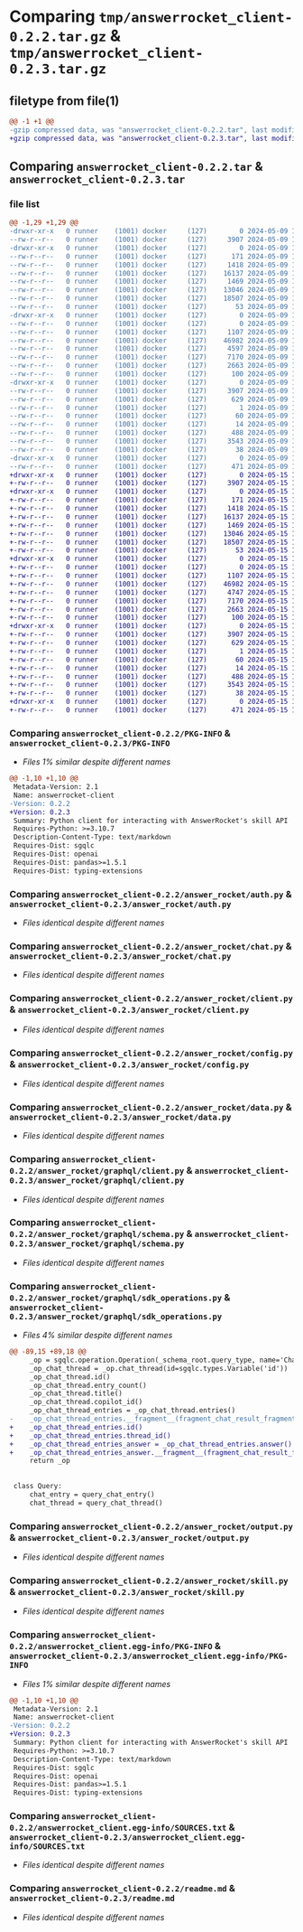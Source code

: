 # Comparing `tmp/answerrocket_client-0.2.2.tar.gz` & `tmp/answerrocket_client-0.2.3.tar.gz`

## filetype from file(1)

```diff
@@ -1 +1 @@
-gzip compressed data, was "answerrocket_client-0.2.2.tar", last modified: Thu May  9 15:53:20 2024, max compression
+gzip compressed data, was "answerrocket_client-0.2.3.tar", last modified: Wed May 15 18:48:45 2024, max compression
```

## Comparing `answerrocket_client-0.2.2.tar` & `answerrocket_client-0.2.3.tar`

### file list

```diff
@@ -1,29 +1,29 @@
-drwxr-xr-x   0 runner    (1001) docker     (127)        0 2024-05-09 15:53:20.716432 answerrocket_client-0.2.2/
--rw-r--r--   0 runner    (1001) docker     (127)     3907 2024-05-09 15:53:20.716432 answerrocket_client-0.2.2/PKG-INFO
-drwxr-xr-x   0 runner    (1001) docker     (127)        0 2024-05-09 15:53:20.712432 answerrocket_client-0.2.2/answer_rocket/
--rw-r--r--   0 runner    (1001) docker     (127)      171 2024-05-09 15:53:16.000000 answerrocket_client-0.2.2/answer_rocket/__init__.py
--rw-r--r--   0 runner    (1001) docker     (127)     1418 2024-05-09 15:53:16.000000 answerrocket_client-0.2.2/answer_rocket/auth.py
--rw-r--r--   0 runner    (1001) docker     (127)    16137 2024-05-09 15:53:16.000000 answerrocket_client-0.2.2/answer_rocket/chat.py
--rw-r--r--   0 runner    (1001) docker     (127)     1469 2024-05-09 15:53:16.000000 answerrocket_client-0.2.2/answer_rocket/client.py
--rw-r--r--   0 runner    (1001) docker     (127)    13046 2024-05-09 15:53:16.000000 answerrocket_client-0.2.2/answer_rocket/config.py
--rw-r--r--   0 runner    (1001) docker     (127)    18507 2024-05-09 15:53:16.000000 answerrocket_client-0.2.2/answer_rocket/data.py
--rw-r--r--   0 runner    (1001) docker     (127)       53 2024-05-09 15:53:16.000000 answerrocket_client-0.2.2/answer_rocket/error.py
-drwxr-xr-x   0 runner    (1001) docker     (127)        0 2024-05-09 15:53:20.712432 answerrocket_client-0.2.2/answer_rocket/graphql/
--rw-r--r--   0 runner    (1001) docker     (127)        0 2024-05-09 15:53:16.000000 answerrocket_client-0.2.2/answer_rocket/graphql/__init__.py
--rw-r--r--   0 runner    (1001) docker     (127)     1107 2024-05-09 15:53:16.000000 answerrocket_client-0.2.2/answer_rocket/graphql/client.py
--rw-r--r--   0 runner    (1001) docker     (127)    46982 2024-05-09 15:53:16.000000 answerrocket_client-0.2.2/answer_rocket/graphql/schema.py
--rw-r--r--   0 runner    (1001) docker     (127)     4597 2024-05-09 15:53:16.000000 answerrocket_client-0.2.2/answer_rocket/graphql/sdk_operations.py
--rw-r--r--   0 runner    (1001) docker     (127)     7170 2024-05-09 15:53:16.000000 answerrocket_client-0.2.2/answer_rocket/output.py
--rw-r--r--   0 runner    (1001) docker     (127)     2663 2024-05-09 15:53:16.000000 answerrocket_client-0.2.2/answer_rocket/skill.py
--rw-r--r--   0 runner    (1001) docker     (127)      100 2024-05-09 15:53:16.000000 answerrocket_client-0.2.2/answer_rocket/types.py
-drwxr-xr-x   0 runner    (1001) docker     (127)        0 2024-05-09 15:53:20.712432 answerrocket_client-0.2.2/answerrocket_client.egg-info/
--rw-r--r--   0 runner    (1001) docker     (127)     3907 2024-05-09 15:53:20.000000 answerrocket_client-0.2.2/answerrocket_client.egg-info/PKG-INFO
--rw-r--r--   0 runner    (1001) docker     (127)      629 2024-05-09 15:53:20.000000 answerrocket_client-0.2.2/answerrocket_client.egg-info/SOURCES.txt
--rw-r--r--   0 runner    (1001) docker     (127)        1 2024-05-09 15:53:20.000000 answerrocket_client-0.2.2/answerrocket_client.egg-info/dependency_links.txt
--rw-r--r--   0 runner    (1001) docker     (127)       60 2024-05-09 15:53:20.000000 answerrocket_client-0.2.2/answerrocket_client.egg-info/requires.txt
--rw-r--r--   0 runner    (1001) docker     (127)       14 2024-05-09 15:53:20.000000 answerrocket_client-0.2.2/answerrocket_client.egg-info/top_level.txt
--rw-r--r--   0 runner    (1001) docker     (127)      488 2024-05-09 15:53:16.000000 answerrocket_client-0.2.2/pyproject.toml
--rw-r--r--   0 runner    (1001) docker     (127)     3543 2024-05-09 15:53:16.000000 answerrocket_client-0.2.2/readme.md
--rw-r--r--   0 runner    (1001) docker     (127)       38 2024-05-09 15:53:20.716432 answerrocket_client-0.2.2/setup.cfg
-drwxr-xr-x   0 runner    (1001) docker     (127)        0 2024-05-09 15:53:20.712432 answerrocket_client-0.2.2/test/
--rw-r--r--   0 runner    (1001) docker     (127)      471 2024-05-09 15:53:16.000000 answerrocket_client-0.2.2/test/test_client.py
+drwxr-xr-x   0 runner    (1001) docker     (127)        0 2024-05-15 18:48:45.992315 answerrocket_client-0.2.3/
+-rw-r--r--   0 runner    (1001) docker     (127)     3907 2024-05-15 18:48:45.992315 answerrocket_client-0.2.3/PKG-INFO
+drwxr-xr-x   0 runner    (1001) docker     (127)        0 2024-05-15 18:48:45.988315 answerrocket_client-0.2.3/answer_rocket/
+-rw-r--r--   0 runner    (1001) docker     (127)      171 2024-05-15 18:48:27.000000 answerrocket_client-0.2.3/answer_rocket/__init__.py
+-rw-r--r--   0 runner    (1001) docker     (127)     1418 2024-05-15 18:48:27.000000 answerrocket_client-0.2.3/answer_rocket/auth.py
+-rw-r--r--   0 runner    (1001) docker     (127)    16137 2024-05-15 18:48:27.000000 answerrocket_client-0.2.3/answer_rocket/chat.py
+-rw-r--r--   0 runner    (1001) docker     (127)     1469 2024-05-15 18:48:27.000000 answerrocket_client-0.2.3/answer_rocket/client.py
+-rw-r--r--   0 runner    (1001) docker     (127)    13046 2024-05-15 18:48:27.000000 answerrocket_client-0.2.3/answer_rocket/config.py
+-rw-r--r--   0 runner    (1001) docker     (127)    18507 2024-05-15 18:48:27.000000 answerrocket_client-0.2.3/answer_rocket/data.py
+-rw-r--r--   0 runner    (1001) docker     (127)       53 2024-05-15 18:48:27.000000 answerrocket_client-0.2.3/answer_rocket/error.py
+drwxr-xr-x   0 runner    (1001) docker     (127)        0 2024-05-15 18:48:45.988315 answerrocket_client-0.2.3/answer_rocket/graphql/
+-rw-r--r--   0 runner    (1001) docker     (127)        0 2024-05-15 18:48:27.000000 answerrocket_client-0.2.3/answer_rocket/graphql/__init__.py
+-rw-r--r--   0 runner    (1001) docker     (127)     1107 2024-05-15 18:48:27.000000 answerrocket_client-0.2.3/answer_rocket/graphql/client.py
+-rw-r--r--   0 runner    (1001) docker     (127)    46982 2024-05-15 18:48:27.000000 answerrocket_client-0.2.3/answer_rocket/graphql/schema.py
+-rw-r--r--   0 runner    (1001) docker     (127)     4747 2024-05-15 18:48:27.000000 answerrocket_client-0.2.3/answer_rocket/graphql/sdk_operations.py
+-rw-r--r--   0 runner    (1001) docker     (127)     7170 2024-05-15 18:48:27.000000 answerrocket_client-0.2.3/answer_rocket/output.py
+-rw-r--r--   0 runner    (1001) docker     (127)     2663 2024-05-15 18:48:27.000000 answerrocket_client-0.2.3/answer_rocket/skill.py
+-rw-r--r--   0 runner    (1001) docker     (127)      100 2024-05-15 18:48:27.000000 answerrocket_client-0.2.3/answer_rocket/types.py
+drwxr-xr-x   0 runner    (1001) docker     (127)        0 2024-05-15 18:48:45.992315 answerrocket_client-0.2.3/answerrocket_client.egg-info/
+-rw-r--r--   0 runner    (1001) docker     (127)     3907 2024-05-15 18:48:45.000000 answerrocket_client-0.2.3/answerrocket_client.egg-info/PKG-INFO
+-rw-r--r--   0 runner    (1001) docker     (127)      629 2024-05-15 18:48:45.000000 answerrocket_client-0.2.3/answerrocket_client.egg-info/SOURCES.txt
+-rw-r--r--   0 runner    (1001) docker     (127)        1 2024-05-15 18:48:45.000000 answerrocket_client-0.2.3/answerrocket_client.egg-info/dependency_links.txt
+-rw-r--r--   0 runner    (1001) docker     (127)       60 2024-05-15 18:48:45.000000 answerrocket_client-0.2.3/answerrocket_client.egg-info/requires.txt
+-rw-r--r--   0 runner    (1001) docker     (127)       14 2024-05-15 18:48:45.000000 answerrocket_client-0.2.3/answerrocket_client.egg-info/top_level.txt
+-rw-r--r--   0 runner    (1001) docker     (127)      488 2024-05-15 18:48:27.000000 answerrocket_client-0.2.3/pyproject.toml
+-rw-r--r--   0 runner    (1001) docker     (127)     3543 2024-05-15 18:48:27.000000 answerrocket_client-0.2.3/readme.md
+-rw-r--r--   0 runner    (1001) docker     (127)       38 2024-05-15 18:48:45.992315 answerrocket_client-0.2.3/setup.cfg
+drwxr-xr-x   0 runner    (1001) docker     (127)        0 2024-05-15 18:48:45.992315 answerrocket_client-0.2.3/test/
+-rw-r--r--   0 runner    (1001) docker     (127)      471 2024-05-15 18:48:27.000000 answerrocket_client-0.2.3/test/test_client.py
```

### Comparing `answerrocket_client-0.2.2/PKG-INFO` & `answerrocket_client-0.2.3/PKG-INFO`

 * *Files 1% similar despite different names*

```diff
@@ -1,10 +1,10 @@
 Metadata-Version: 2.1
 Name: answerrocket-client
-Version: 0.2.2
+Version: 0.2.3
 Summary: Python client for interacting with AnswerRocket's skill API
 Requires-Python: >=3.10.7
 Description-Content-Type: text/markdown
 Requires-Dist: sgqlc
 Requires-Dist: openai
 Requires-Dist: pandas>=1.5.1
 Requires-Dist: typing-extensions
```

### Comparing `answerrocket_client-0.2.2/answer_rocket/auth.py` & `answerrocket_client-0.2.3/answer_rocket/auth.py`

 * *Files identical despite different names*

### Comparing `answerrocket_client-0.2.2/answer_rocket/chat.py` & `answerrocket_client-0.2.3/answer_rocket/chat.py`

 * *Files identical despite different names*

### Comparing `answerrocket_client-0.2.2/answer_rocket/client.py` & `answerrocket_client-0.2.3/answer_rocket/client.py`

 * *Files identical despite different names*

### Comparing `answerrocket_client-0.2.2/answer_rocket/config.py` & `answerrocket_client-0.2.3/answer_rocket/config.py`

 * *Files identical despite different names*

### Comparing `answerrocket_client-0.2.2/answer_rocket/data.py` & `answerrocket_client-0.2.3/answer_rocket/data.py`

 * *Files identical despite different names*

### Comparing `answerrocket_client-0.2.2/answer_rocket/graphql/client.py` & `answerrocket_client-0.2.3/answer_rocket/graphql/client.py`

 * *Files identical despite different names*

### Comparing `answerrocket_client-0.2.2/answer_rocket/graphql/schema.py` & `answerrocket_client-0.2.3/answer_rocket/graphql/schema.py`

 * *Files identical despite different names*

### Comparing `answerrocket_client-0.2.2/answer_rocket/graphql/sdk_operations.py` & `answerrocket_client-0.2.3/answer_rocket/graphql/sdk_operations.py`

 * *Files 4% similar despite different names*

```diff
@@ -89,15 +89,18 @@
     _op = sgqlc.operation.Operation(_schema_root.query_type, name='ChatThread', variables=dict(id=sgqlc.types.Arg(sgqlc.types.non_null(_schema.UUID))))
     _op_chat_thread = _op.chat_thread(id=sgqlc.types.Variable('id'))
     _op_chat_thread.id()
     _op_chat_thread.entry_count()
     _op_chat_thread.title()
     _op_chat_thread.copilot_id()
     _op_chat_thread_entries = _op_chat_thread.entries()
-    _op_chat_thread_entries.__fragment__(fragment_chat_result_fragment())
+    _op_chat_thread_entries.id()
+    _op_chat_thread_entries.thread_id()
+    _op_chat_thread_entries_answer = _op_chat_thread_entries.answer()
+    _op_chat_thread_entries_answer.__fragment__(fragment_chat_result_fragment())
     return _op
 
 
 class Query:
     chat_entry = query_chat_entry()
     chat_thread = query_chat_thread()
```

### Comparing `answerrocket_client-0.2.2/answer_rocket/output.py` & `answerrocket_client-0.2.3/answer_rocket/output.py`

 * *Files identical despite different names*

### Comparing `answerrocket_client-0.2.2/answer_rocket/skill.py` & `answerrocket_client-0.2.3/answer_rocket/skill.py`

 * *Files identical despite different names*

### Comparing `answerrocket_client-0.2.2/answerrocket_client.egg-info/PKG-INFO` & `answerrocket_client-0.2.3/answerrocket_client.egg-info/PKG-INFO`

 * *Files 1% similar despite different names*

```diff
@@ -1,10 +1,10 @@
 Metadata-Version: 2.1
 Name: answerrocket-client
-Version: 0.2.2
+Version: 0.2.3
 Summary: Python client for interacting with AnswerRocket's skill API
 Requires-Python: >=3.10.7
 Description-Content-Type: text/markdown
 Requires-Dist: sgqlc
 Requires-Dist: openai
 Requires-Dist: pandas>=1.5.1
 Requires-Dist: typing-extensions
```

### Comparing `answerrocket_client-0.2.2/answerrocket_client.egg-info/SOURCES.txt` & `answerrocket_client-0.2.3/answerrocket_client.egg-info/SOURCES.txt`

 * *Files identical despite different names*

### Comparing `answerrocket_client-0.2.2/readme.md` & `answerrocket_client-0.2.3/readme.md`

 * *Files identical despite different names*

